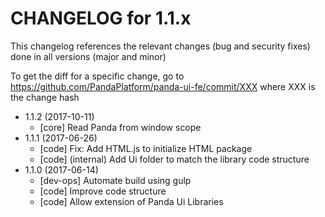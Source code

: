 CHANGELOG for 1.1.x
===================

This changelog references the relevant changes (bug and security fixes) done
in all versions (major and minor)

To get the diff for a specific change, go to https://github.com/PandaPlatform/panda-ui-fe/commit/XXX where
XXX is the change hash

* 1.1.2 (2017-10-11)
  * [core] Read Panda from window scope
* 1.1.1 (2017-06-26)
  * [code] Fix: Add HTML.js to initialize HTML package
  * [code] (internal) Add Ui folder to match the library code structure
* 1.1.0 (2017-06-14)
  * [dev-ops] Automate build using gulp
  * [code] Improve code structure
  * [code] Allow extension of Panda Ui Libraries
